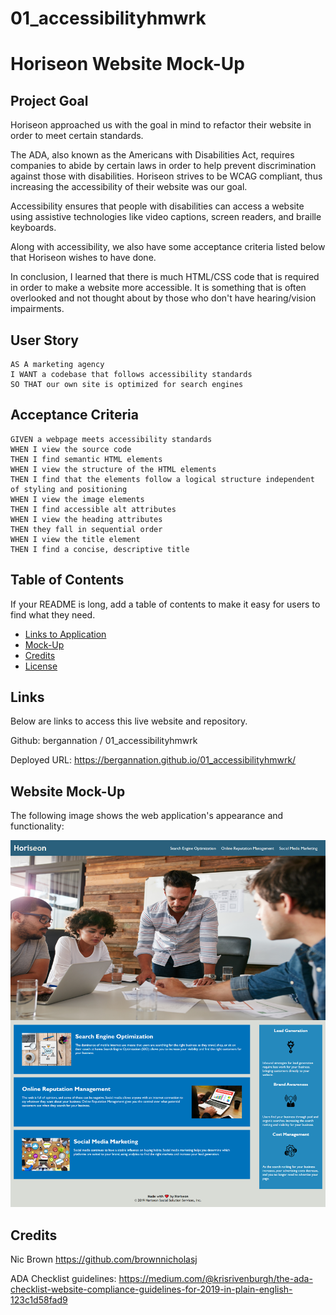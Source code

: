 # 01_accessibilityhmwrk

# Horiseon Website Mock-Up

## Project Goal

Horiseon approached us with the goal in mind to refactor their website in order to meet certain standards.

The ADA, also known as the Americans with Disabilities Act, requires companies to abide by certain laws in order to help prevent discrimination against those with disabilities. Horiseon strives to be WCAG compliant, thus increasing the accessibility of their website was our goal.

Accessibility ensures that people with disabilities can access a website using assistive technologies like video captions, screen readers, and braille keyboards.

Along with accessibility, we also have some acceptance criteria listed below that Horiseon wishes to have done.

In conclusion, I learned that there is much HTML/CSS code that is required in order to make a website more accessible. It is something that is often overlooked and not thought about by those who don't have hearing/vision impairments.

## User Story

```
AS A marketing agency
I WANT a codebase that follows accessibility standards
SO THAT our own site is optimized for search engines
```

## Acceptance Criteria

```
GIVEN a webpage meets accessibility standards
WHEN I view the source code
THEN I find semantic HTML elements
WHEN I view the structure of the HTML elements
THEN I find that the elements follow a logical structure independent of styling and positioning
WHEN I view the image elements
THEN I find accessible alt attributes
WHEN I view the heading attributes
THEN they fall in sequential order
WHEN I view the title element
THEN I find a concise, descriptive title
```

## Table of Contents

If your README is long, add a table of contents to make it easy for users to find what they need.

- [Links to Application](#Links)
- [Mock-Up](#Mock-Up)
- [Credits](#credits)
- [License](#license)

## Links

Below are links to access this live website and repository.

Github: bergannation
/
01_accessibilityhmwrk

Deployed URL: https://bergannation.github.io/01_accessibilityhmwrk/

## Website Mock-Up

The following image shows the web application's appearance and functionality:

![The Horiseon webpage includes a navigation bar, a header image, and cards with text and images at the bottom of the page.](./assets/images/screencapture.png)

## Credits

Nic Brown
https://github.com/brownnicholasj

ADA Checklist guidelines:
https://medium.com/@krisrivenburgh/the-ada-checklist-website-compliance-guidelines-for-2019-in-plain-english-123c1d58fad9
